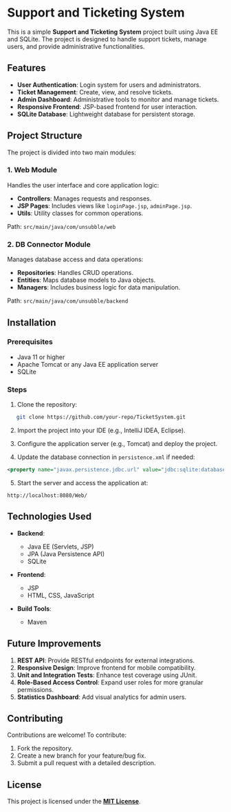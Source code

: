 # Support and Ticketing System

This is a simple **Support and Ticketing System** project built using Java EE and SQLite. The project is designed to handle support tickets, manage users, and provide administrative functionalities.

## Features

- **User Authentication**: Login system for users and administrators.
- **Ticket Management**: Create, view, and resolve tickets.
- **Admin Dashboard**: Administrative tools to monitor and manage tickets.
- **Responsive Frontend**: JSP-based frontend for user interaction.
- **SQLite Database**: Lightweight database for persistent storage.

## Project Structure

The project is divided into two main modules:

### 1. **Web Module**

Handles the user interface and core application logic:
- **Controllers**: Manages requests and responses.
- **JSP Pages**: Includes views like `loginPage.jsp`, `adminPage.jsp`.
- **Utils**: Utility classes for common operations.

Path: `src/main/java/com/unsubble/web`

### 2. **DB Connector Module**

Manages database access and data operations:
- **Repositories**: Handles CRUD operations.
- **Entities**: Maps database models to Java objects.
- **Managers**: Includes business logic for data manipulation.

Path: `src/main/java/com/unsubble/backend`

## Installation

### Prerequisites
- Java 11 or higher
- Apache Tomcat or any Java EE application server
- SQLite

### Steps
1. Clone the repository:
```bash
   git clone https://github.com/your-repo/TicketSystem.git
```

2. Import the project into your IDE (e.g., IntelliJ IDEA, Eclipse).

3. Configure the application server (e.g., Tomcat) and deploy the project.

4. Update the database connection in `persistence.xml` if needed:
```xml
<property name="javax.persistence.jdbc.url" value="jdbc:sqlite:database.db" />
```

5. Start the server and access the application at:
```
http://localhost:8080/Web/
```

## Technologies Used

- **Backend**:
    - Java EE (Servlets, JSP)
    - JPA (Java Persistence API)
    - SQLite
	
- **Frontend**:
    - JSP
    - HTML, CSS, JavaScript
    
- **Build Tools**:
    - Maven

## Future Improvements

1. **REST API**: Provide RESTful endpoints for external integrations.
2. **Responsive Design**: Improve frontend for mobile compatibility.
3. **Unit and Integration Tests**: Enhance test coverage using JUnit.
4. **Role-Based Access Control**: Expand user roles for more granular permissions.
5. **Statistics Dashboard**: Add visual analytics for admin users.

## Contributing

Contributions are welcome! To contribute:

1. Fork the repository.
2. Create a new branch for your feature/bug fix.
3. Submit a pull request with a detailed description.

## License

This project is licensed under the __[MIT License](./LICENSE)__.
